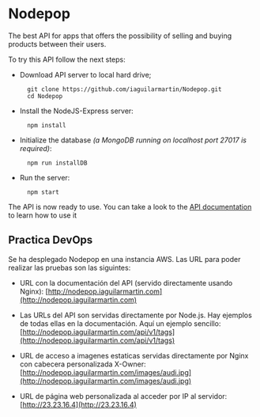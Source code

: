 # Nodepop

The best API for apps that offers the possibility of selling and buying products between their users.

To try this API follow the next steps:

* Download API server to local hard drive;

		git clone https://github.com/iaguilarmartin/Nodepop.git
		cd Nodepop
		
* Install the NodeJS-Express server:

		npm install
		
* Initialize the database *(a MongoDB running on localhost port 27017 is required)*:

		npm run installDB
		
* Run the server:

		npm start
		

The API is now ready to use. You can take a look to the [API documentation](http://localhost:3000/documentation) to learn how to use it


## Practica DevOps

Se ha desplegado Nodepop en una instancia AWS. Las URL para poder realizar las pruebas son las siguintes:

* URL con la documentación del API (servido directamente usando Nginx):  [http://nodepop.iaguilarmartin.com](http://nodepop.iaguilarmartin.com)

* Las URLs del API son servidas directamente por Node.js. Hay ejemplos de todas ellas en la documentación. Aquí un ejemplo sencillo: [http://nodepop.iaguilarmartin.com/api/v1/tags](http://nodepop.iaguilarmartin.com/api/v1/tags)

* URL de acceso a imagenes estaticas servidas directamente por Nginx con cabecera personalizada X-Owner: [http://nodepop.iaguilarmartin.com/images/audi.jpg](http://nodepop.iaguilarmartin.com/images/audi.jpg)

* URL de página web personalizada al acceder por IP al servidor: [http://23.23.16.4](http://23.23.16.4) 